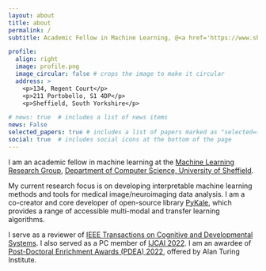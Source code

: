 ```yaml
---
layout: about
title: about
permalink: /
subtitle: Academic Fellow in Machine Learning, @<a href='https://www.sheffield.ac.uk/dcs'>Department of Computer Science, University of Sheffield</a>.

profile:
  align: right
  image: profile.png
  image_circular: false # crops the image to make it circular
  address: >
    <p>134, Regent Court</p>
    <p>211 Portobello, S1 4DP</p>
    <p>Sheffield, South Yorkshire</p>

# news: true  # includes a list of news items
news: False
selected_papers: true # includes a list of papers marked as "selected={true}"
social: true  # includes social icons at the bottom of the page
---
```

I am an academic fellow in machine learning at the [Machine Learning Research Group](https://www.sheffield.ac.uk/dcs/research/groups/machine-learning), [Department of Computer Science, University of Sheffield](https://www.sheffield.ac.uk/dcs/indexdcs).

My current research focus is on developing interpretable machine learning methods and tools for medical image/neuroimaging data analysis. I am a co-creator and core developer of open-source library [PyKale](https://github.com/pykale/pykale), which provides a range of accessible multi-modal and transfer learning algorithms.

I serve as a reviewer of
[IEEE Transactions on Cognitive and Developmental Systems](https://ieeexplore.ieee.org/xpl/aboutJournal.jsp?punumber=7274989). I also served as a PC member of [IJCAI 2022](https://ijcai-22.org/pc-members/). I am an awardee of [Post-Doctoral Enrichment Awards (PDEA) 2022](https://www.turing.ac.uk/post-doctoral-enrichment-awards-pdea), offered by Alan Turing Institute.

<!-- 
Write your biography here. Tell the world about yourself. Link to your favorite [subreddit](http://reddit.com). You can put a picture in, too. The code is already in, just name your picture `prof_pic.jpg` and put it in the `img/` folder.

Put your address / P.O. box / other info right below your picture. You can also disable any these elements by editing `profile` property of the YAML header of your `_pages/about.md`. Edit `_bibliography/papers.bib` and Jekyll will render your [publications page](/al-folio/publications/) automatically.

Link to your social media connections, too. This theme is set up to use [Font Awesome icons](http://fortawesome.github.io/Font-Awesome/) and [Academicons](https://jpswalsh.github.io/academicons/), like the ones below. Add your Facebook, Twitter, LinkedIn, Google Scholar, or just disable all of them. -->
